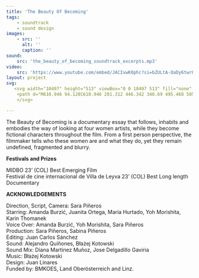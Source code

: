 ```yaml
---
title: 'The Beauty Of Becoming'
tags:
    - soundtrack
    - sound design
images:
    - src: ''
      alt: ''
      caption: ''
sound:
    src: 'the_beauty_of_becoming_soundtrack_excerpts.mp3'
video:
    src: 'https://www.youtube.com/embed/JACIvwK0phc?si=bZULtA-OaDy6twrQ'
layout: project
svg:
   <svg width="10497" height="513" viewBox="0 0 10497 513" fill="none" xmlns="http://www.w3.org/2000/svg">
    <path d="M610.946 94.128C610.946 201.312 446.342 348.69 495.468 505H385.732L325.122 286.166C295.136 367.83 275.358 450.132 296.412 505H186.038L68.646 78.178C59.076 42.45 38.66 32.88 0.38 32.88V26.5H404.872V32.88C366.592 32.88 353.832 42.45 363.402 78.178L385.094 156.014C415.08 102.422 471.862 20.12 538.852 20.12C584.788 20.12 610.946 50.744 610.946 94.128ZM265.788 447.58C270.892 397.816 297.05 327.636 318.104 260.646L267.702 78.178C258.132 43.726 238.992 32.88 202.626 32.88C166.898 32.88 154.776 43.726 164.346 78.178L265.788 447.58ZM497.382 73.074C453.998 73.074 413.166 133.046 390.198 175.792L465.482 447.58C473.138 364.002 543.318 219.814 543.318 135.598C543.318 86.472 525.454 73.074 497.382 73.074ZM767.889 168.774C885.281 168.774 952.909 257.456 952.909 339.758C952.909 438.01 884.643 511.38 763.423 511.38C664.533 511.38 575.851 421.422 575.851 338.482C575.851 299.564 606.475 284.252 628.167 284.252C663.257 284.252 686.863 328.274 737.903 328.274C766.613 328.274 767.251 308.496 746.835 300.202C717.487 287.442 640.289 268.94 640.289 230.022C640.289 200.036 695.157 168.774 767.889 168.774ZM763.423 505C827.223 505 853.381 426.526 853.381 339.758C853.381 256.18 829.137 174.516 769.165 174.516C734.713 174.516 707.917 205.14 707.917 236.402C707.917 263.198 728.971 283.614 761.509 295.736C809.997 314.238 821.481 346.776 779.373 346.776C767.251 346.776 751.301 344.224 730.885 337.844C720.039 334.016 709.193 330.188 699.623 330.188C685.587 330.188 675.379 339.758 675.379 375.486C675.379 425.25 705.365 505 763.423 505ZM1184.39 175.154C1277.54 175.154 1306.88 202.588 1306.88 243.42C1306.88 315.514 1146.11 345.5 1220.75 402.282L1218.84 407.386C1218.84 407.386 1146.11 386.97 1146.11 341.034C1146.11 284.252 1236.7 262.56 1236.7 208.33C1236.7 186.638 1222.67 180.896 1190.77 180.896C1119.31 180.896 1100.17 210.882 1100.17 255.542V453.322C1100.17 489.05 1115.48 498.62 1153.76 498.62V505H952.794V498.62C991.074 498.62 1007.02 489.05 1007.02 453.322V226.832C1007.02 191.104 991.074 180.896 952.794 180.896V175.154H1184.39ZM1300.45 26.5H1501.42V32.88C1463.14 32.88 1447.19 42.45 1447.19 78.178V453.322C1447.19 489.05 1463.14 498.62 1501.42 498.62V505H1300.45V498.62C1338.73 498.62 1354.05 489.05 1354.05 453.322V78.178C1354.05 42.45 1338.73 32.88 1300.45 32.88V26.5ZM1722 26.5H1922.97V32.88C1884.69 32.88 1868.74 42.45 1868.74 78.178V148.996C1868.74 263.198 1619.92 212.796 1619.92 383.142C1619.92 422.06 1634.59 443.114 1662.03 443.114C1704.13 443.114 1736.03 343.586 1781.97 281.062C1803.02 251.714 1834.29 227.47 1852.79 227.47C1862.36 227.47 1868.74 233.85 1868.74 249.8C1868.74 277.872 1868.74 386.97 1868.74 453.322C1868.74 489.05 1884.69 498.62 1922.97 498.62V505H1722V498.62C1760.28 498.62 1775.59 489.05 1775.59 453.322C1775.59 416.956 1775.59 372.934 1775.59 357.622C1775.59 343.586 1773.68 336.568 1767.93 336.568C1748.16 336.568 1720.72 512.018 1614.81 512.018C1577.17 512.018 1520.39 500.534 1520.39 420.146C1520.39 250.438 1775.59 297.012 1775.59 126.028V78.178C1775.59 42.45 1760.28 32.88 1722 32.88V26.5ZM2435.52 258.732C2367.25 300.202 2462.95 358.898 2462.95 412.49C2462.95 466.082 2395.32 511.38 2310.47 511.38C2166.28 511.38 2105.03 456.512 2105.03 406.748C2105.03 316.152 2251.13 299.564 2251.13 260.008C2251.13 211.52 2112.05 206.416 2112.05 130.494C2112.05 64.78 2198.18 20.12 2293.88 20.12C2389.58 20.12 2446.36 59.676 2446.36 90.938C2446.36 150.91 2303.45 121.562 2346.83 184.724L2342.37 186.638C2282.4 119.01 2344.28 112.63 2344.28 68.608C2344.28 46.278 2321.31 26.5 2292.6 26.5C2248.58 26.5 2214.13 57.762 2214.13 128.58C2214.13 279.148 2344.92 200.036 2344.92 243.42C2344.92 272.13 2208.39 276.596 2208.39 390.798C2208.39 458.426 2256.88 505 2320.04 505C2370.44 505 2383.2 475.014 2383.2 448.218C2383.2 406.11 2341.09 393.35 2341.09 344.862C2341.09 297.65 2432.96 255.542 2432.96 255.542L2435.52 258.732ZM2823.63 453.322C2823.63 489.05 2839.58 498.62 2877.86 498.62V505H2676.89V498.62C2714.53 498.62 2730.48 489.05 2730.48 453.322V390.798C2715.17 422.698 2662.85 511.38 2564.6 511.38C2524.41 511.38 2485.49 490.326 2485.49 452.684C2485.49 372.934 2637.33 368.468 2637.33 335.93C2637.33 310.41 2535.89 305.944 2535.89 249.8C2535.89 207.054 2609.26 172.602 2667.96 172.602C2810.87 172.602 2823.63 266.388 2823.63 308.496V453.322ZM2607.35 488.412C2632.23 488.412 2654.56 475.014 2673.7 457.15C2710.07 422.698 2730.48 374.848 2730.48 324.446V265.75C2730.48 224.28 2718.36 180.896 2671.79 180.896C2637.33 180.896 2613.09 203.226 2613.09 228.108C2613.09 275.958 2697.94 263.836 2697.94 305.306C2697.94 340.396 2578.64 379.314 2578.64 457.15C2578.64 476.29 2586.93 488.412 2607.35 488.412ZM3103.37 175.154C3196.52 175.154 3225.87 202.588 3225.87 243.42C3225.87 315.514 3065.09 345.5 3139.74 402.282L3137.82 407.386C3137.82 407.386 3065.09 386.97 3065.09 341.034C3065.09 284.252 3155.69 262.56 3155.69 208.33C3155.69 186.638 3141.65 180.896 3109.75 180.896C3038.3 180.896 3019.16 210.882 3019.16 255.542V453.322C3019.16 489.05 3034.47 498.62 3072.75 498.62V505H2871.78V498.62C2910.06 498.62 2926.01 489.05 2926.01 453.322V226.832C2926.01 191.104 2910.06 180.896 2871.78 180.896V175.154H3103.37ZM3424.24 498.62C3458.05 498.62 3470.81 472.462 3470.81 472.462L3475.91 476.29C3475.91 476.29 3459.96 511.38 3392.97 511.38C3322.16 511.38 3285.79 483.946 3285.79 413.128V226.832C3285.79 191.104 3257.08 180.896 3219.44 180.896V175.154C3269.2 175.154 3316.41 146.444 3316.41 48.192H3400.63C3400.63 97.318 3356.61 156.014 3274.94 175.154H3474V180.896H3378.94V421.422C3378.94 478.204 3394.25 498.62 3424.24 498.62ZM3890.36 498.62V505H3816.99C3753.19 505 3713.63 471.186 3713.63 407.386C3713.63 340.396 3771.69 287.442 3771.69 242.144C3771.69 225.556 3762.76 216.624 3748.09 216.624C3667.06 216.624 3616.02 422.06 3616.02 422.06V453.322C3616.02 489.05 3631.97 498.62 3670.25 498.62V505H3469.28V498.62C3507.56 498.62 3522.87 489.05 3522.87 453.322V78.178C3522.87 42.45 3507.56 32.88 3469.28 32.88V26.5H3670.25V32.88C3631.97 32.88 3616.02 42.45 3616.02 78.178V395.902C3631.97 334.016 3683.01 175.154 3788.28 175.154C3830.39 175.154 3871.22 196.208 3871.22 245.972C3871.22 297.012 3806.14 349.328 3806.14 412.49C3806.14 464.806 3840.6 498.62 3890.36 498.62ZM4410.75 258.732C4343.13 300.202 4438.83 358.898 4438.83 412.49C4438.83 466.082 4376.94 505 4292.72 505C4131.95 505 4072.61 387.608 4072.61 265.75C4072.61 143.892 4149.81 26.5 4288.26 26.5C4383.96 26.5 4432.45 73.074 4432.45 117.734C4432.45 202.588 4258.27 161.118 4301.02 249.8L4295.91 251.714C4235.94 156.652 4330.37 148.358 4330.37 85.834C4330.37 53.934 4308.04 32.88 4278.69 32.88C4218.72 32.88 4174.69 139.426 4174.69 265.75C4174.69 392.712 4210.42 498.62 4294.64 498.62C4345.04 498.62 4365.46 475.014 4365.46 448.218C4365.46 406.11 4323.35 393.35 4323.35 344.862C4323.35 297.65 4408.84 255.542 4408.84 255.542L4410.75 258.732ZM4653.21 168.774C4770.6 168.774 4838.23 257.456 4838.23 339.758C4838.23 438.01 4769.96 511.38 4648.74 511.38C4549.85 511.38 4461.17 421.422 4461.17 338.482C4461.17 299.564 4491.8 284.252 4513.49 284.252C4548.58 284.252 4572.18 328.274 4623.22 328.274C4651.93 328.274 4652.57 308.496 4632.16 300.202C4602.81 287.442 4525.61 268.94 4525.61 230.022C4525.61 200.036 4580.48 168.774 4653.21 168.774ZM4648.74 505C4712.54 505 4738.7 426.526 4738.7 339.758C4738.7 256.18 4714.46 174.516 4654.49 174.516C4620.03 174.516 4593.24 205.14 4593.24 236.402C4593.24 263.198 4614.29 283.614 4646.83 295.736C4695.32 314.238 4706.8 346.776 4664.69 346.776C4652.57 346.776 4636.62 344.224 4616.21 337.844C4605.36 334.016 4594.51 330.188 4584.94 330.188C4570.91 330.188 4560.7 339.758 4560.7 375.486C4560.7 425.25 4590.69 505 4648.74 505ZM5071.5 26.5H5272.47V32.88C5234.19 32.88 5218.24 42.45 5218.24 78.178V148.996C5218.24 263.198 4969.42 212.796 4969.42 383.142C4969.42 422.06 4984.09 443.114 5011.53 443.114C5053.63 443.114 5085.53 343.586 5131.47 281.062C5152.52 251.714 5183.79 227.47 5202.29 227.47C5211.86 227.47 5218.24 233.85 5218.24 249.8C5218.24 277.872 5218.24 386.97 5218.24 453.322C5218.24 489.05 5234.19 498.62 5272.47 498.62V505H5071.5V498.62C5109.78 498.62 5125.09 489.05 5125.09 453.322C5125.09 416.956 5125.09 372.934 5125.09 357.622C5125.09 343.586 5123.18 336.568 5117.43 336.568C5097.66 336.568 5070.22 512.018 4964.31 512.018C4926.67 512.018 4869.89 500.534 4869.89 420.146C4869.89 250.438 5125.09 297.012 5125.09 126.028V78.178C5125.09 42.45 5109.78 32.88 5071.5 32.88V26.5ZM5624.24 262.56C5624.24 346.776 5347.35 370.382 5408.6 455.874C5426.46 480.756 5452.62 493.516 5485.16 493.516C5577.03 493.516 5606.38 388.884 5606.38 388.884L5613.39 392.074C5613.39 392.074 5585.96 511.38 5464.1 511.38C5355 511.38 5285.46 443.752 5285.46 339.758C5285.46 239.592 5367.13 168.774 5483.88 168.774C5577.03 168.774 5624.24 221.728 5624.24 262.56ZM5386.27 406.11C5418.8 365.278 5541.3 342.948 5541.3 238.954C5541.3 205.778 5527.9 174.516 5488.98 174.516C5431.56 174.516 5378.61 229.384 5378.61 339.758C5378.61 364.64 5381.16 386.97 5386.27 406.11ZM5994.32 262.56C5994.32 326.36 5814.4 345.5 5889.05 402.282L5887.13 407.386C5887.13 407.386 5827.8 386.97 5827.8 341.034C5827.8 284.252 5924.14 281.7 5924.14 227.47C5924.14 201.312 5897.98 174.516 5859.7 174.516C5801.64 174.516 5749.32 229.384 5749.32 339.758C5749.32 437.372 5787.6 493.516 5855.87 493.516C5947.1 493.516 5976.45 388.884 5976.45 388.884L5983.47 392.074C5983.47 392.074 5956.04 511.38 5834.18 511.38C5725.08 511.38 5656.18 443.752 5656.18 339.758C5656.18 239.592 5737.2 168.774 5853.96 168.774C5947.1 168.774 5994.32 221.728 5994.32 262.56ZM6504.59 453.322C6504.59 489.05 6520.54 498.62 6558.82 498.62V505H6357.85V498.62C6395.49 498.62 6411.44 489.05 6411.44 453.322V390.798C6396.13 422.698 6343.81 511.38 6245.56 511.38C6205.37 511.38 6166.45 490.326 6166.45 452.684C6166.45 372.934 6318.29 368.468 6318.29 335.93C6318.29 310.41 6216.85 305.944 6216.85 249.8C6216.85 207.054 6290.22 172.602 6348.92 172.602C6491.83 172.602 6504.59 266.388 6504.59 308.496V453.322ZM6288.31 488.412C6313.19 488.412 6335.52 475.014 6354.66 457.15C6391.03 422.698 6411.44 374.848 6411.44 324.446V265.75C6411.44 224.28 6399.32 180.896 6352.75 180.896C6318.29 180.896 6294.05 203.226 6294.05 228.108C6294.05 275.958 6378.9 263.836 6378.9 305.306C6378.9 340.396 6259.6 379.314 6259.6 457.15C6259.6 476.29 6267.89 488.412 6288.31 488.412ZM6883.37 412.49C6883.37 464.806 6918.46 498.62 6967.59 498.62V505H6894.22C6831.06 505 6791.5 471.186 6791.5 407.386C6791.5 340.396 6849.56 287.442 6849.56 242.144C6849.56 222.366 6839.99 210.244 6825.95 210.244C6749.39 210.244 6693.89 422.06 6693.89 422.06V453.322C6693.89 489.05 6709.2 498.62 6747.48 498.62V505H6546.51V498.62C6584.79 498.62 6600.74 489.05 6600.74 453.322V226.832C6600.74 191.104 6584.79 180.896 6546.51 180.896V175.154H6747.48V180.896C6709.2 180.896 6693.89 191.104 6693.89 226.832V398.454C6710.48 337.844 6766.62 168.774 6865.51 168.774C6922.93 168.774 6949.09 197.484 6949.09 239.592C6949.09 290.632 6883.37 349.328 6883.37 412.49ZM7175.53 26.5H7376.5V32.88C7338.22 32.88 7322.27 42.45 7322.27 78.178V148.996C7322.27 263.198 7073.45 212.796 7073.45 383.142C7073.45 422.06 7088.12 443.114 7115.56 443.114C7157.66 443.114 7189.56 343.586 7235.5 281.062C7256.55 251.714 7287.82 227.47 7306.32 227.47C7315.89 227.47 7322.27 233.85 7322.27 249.8C7322.27 277.872 7322.27 386.97 7322.27 453.322C7322.27 489.05 7338.22 498.62 7376.5 498.62V505H7175.53V498.62C7213.81 498.62 7229.12 489.05 7229.12 453.322C7229.12 416.956 7229.12 372.934 7229.12 357.622C7229.12 343.586 7227.21 336.568 7221.46 336.568C7201.69 336.568 7174.25 512.018 7068.34 512.018C7030.7 512.018 6973.92 500.534 6973.92 420.146C6973.92 250.438 7229.12 297.012 7229.12 126.028V78.178C7229.12 42.45 7213.81 32.88 7175.53 32.88V26.5ZM7626.83 78.178C7616.62 42.45 7596.84 32.88 7558.56 32.88V26.5H7764V32.88C7725.72 32.88 7712.32 42.45 7722.53 78.178L7748.05 170.05C7763.36 131.77 7813.12 20.12 7905.63 20.12C7950.93 20.12 7982.19 50.744 7982.19 94.128C7982.19 198.122 7806.74 326.998 7854.59 505H7744.22L7626.83 78.178ZM7856.51 73.074C7800.36 73.074 7762.08 154.738 7750.6 180.258L7823.97 447.58C7831.63 364.002 7915.2 219.814 7915.2 135.598C7915.2 86.472 7890.32 73.074 7856.51 73.074ZM8085.93 120.286C8052.75 120.286 8025.96 93.49 8025.96 60.952C8025.96 27.776 8052.75 0.979986 8085.93 0.979986C8118.47 0.979986 8145.26 27.776 8145.26 60.952C8145.26 93.49 8118.47 120.286 8085.93 120.286ZM8132.5 453.322C8132.5 489.05 8147.81 498.62 8186.09 498.62V505H7985.12V498.62C8023.4 498.62 8039.35 489.05 8039.35 453.322V226.832C8039.35 191.104 8023.4 180.896 7985.12 180.896V175.154H8132.5V453.322ZM8348.1 175.154C8445.07 175.154 8491.01 173.878 8506.96 233.85C8522.91 293.822 8446.35 511.38 8311.73 511.38C8129.9 511.38 8304.71 205.778 8173.28 180.896V175.154H8251.76C8402.96 175.154 8275.36 482.67 8350.65 482.67C8482.71 482.67 8514.61 180.896 8349.37 180.896L8348.1 175.154ZM8853.48 453.322C8853.48 489.05 8869.43 498.62 8907.71 498.62V505H8706.74V498.62C8744.38 498.62 8760.33 489.05 8760.33 453.322V390.798C8745.02 422.698 8692.7 511.38 8594.45 511.38C8554.26 511.38 8515.34 490.326 8515.34 452.684C8515.34 372.934 8667.18 368.468 8667.18 335.93C8667.18 310.41 8565.74 305.944 8565.74 249.8C8565.74 207.054 8639.11 172.602 8697.81 172.602C8840.72 172.602 8853.48 266.388 8853.48 308.496V453.322ZM8637.2 488.412C8662.08 488.412 8684.41 475.014 8703.55 457.15C8739.91 422.698 8760.33 374.848 8760.33 324.446V265.75C8760.33 224.28 8748.21 180.896 8701.63 180.896C8667.18 180.896 8642.94 203.226 8642.94 228.108C8642.94 275.958 8727.79 263.836 8727.79 305.306C8727.79 340.396 8608.49 379.314 8608.49 457.15C8608.49 476.29 8616.78 488.412 8637.2 488.412ZM9133.22 175.154C9226.37 175.154 9255.72 202.588 9255.72 243.42C9255.72 315.514 9094.94 345.5 9169.59 402.282L9167.67 407.386C9167.67 407.386 9094.94 386.97 9094.94 341.034C9094.94 284.252 9185.54 262.56 9185.54 208.33C9185.54 186.638 9171.5 180.896 9139.6 180.896C9068.14 180.896 9049 210.882 9049 255.542V453.322C9049 489.05 9064.32 498.62 9102.6 498.62V505H8901.63V498.62C8939.91 498.62 8955.86 489.05 8955.86 453.322V226.832C8955.86 191.104 8939.91 180.896 8901.63 180.896V175.154H9133.22ZM9369.41 120.286C9336.23 120.286 9309.43 93.49 9309.43 60.952C9309.43 27.776 9336.23 0.979986 9369.41 0.979986C9401.94 0.979986 9428.74 27.776 9428.74 60.952C9428.74 93.49 9401.94 120.286 9369.41 120.286ZM9415.98 453.322C9415.98 489.05 9431.29 498.62 9469.57 498.62V505H9268.6V498.62C9306.88 498.62 9322.83 489.05 9322.83 453.322V226.832C9322.83 191.104 9306.88 180.896 9268.6 180.896V175.154H9415.98V453.322ZM9884.07 180.896C9845.79 180.896 9829.84 191.104 9829.84 226.832V453.322C9829.84 489.05 9845.79 498.62 9884.07 498.62V505H9683.1V498.62C9720.74 498.62 9736.69 489.05 9736.69 453.322V281.7C9720.11 342.31 9663.32 511.38 9565.07 511.38C9507.65 511.38 9481.49 482.67 9481.49 440.562C9481.49 388.884 9547.21 330.826 9547.21 267.664C9547.21 215.348 9512.12 180.896 9462.99 180.896V175.154H9558.69C9603.35 175.154 9639.08 210.882 9639.08 255.542C9639.08 323.808 9581.02 392.074 9581.02 437.372C9581.02 457.788 9590.59 469.91 9604.63 469.91C9681.19 469.91 9736.69 258.094 9736.69 258.094V226.832C9736.69 191.104 9720.74 180.896 9683.1 180.896V175.154H9884.07V180.896ZM10442.6 453.322C10442.6 489.05 10458.5 498.62 10496.8 498.62V505H10295.8V498.62C10334.1 498.62 10349.4 489.05 10349.4 453.322V295.736C10349.4 233.85 10337.9 210.244 10323.9 210.244C10279.9 210.244 10246.1 411.852 10236.5 474.376C10242.2 492.878 10258.8 498.62 10287.5 498.62V505H10086.6V498.62C10124.8 498.62 10140.8 489.05 10140.8 453.322V295.736C10140.8 233.85 10129.3 210.244 10114.6 210.244C10071.3 210.244 10036.8 411.214 10027.2 474.376C10033.6 492.878 10049.6 498.62 10078.9 498.62V505H9877.94V498.62C9916.22 498.62 9931.53 489.05 9931.53 453.322V226.832C9931.53 191.104 9916.22 180.896 9877.94 180.896V175.154H10078.9V180.896C10040.6 180.896 10024.7 191.104 10024.7 226.832V441.2C10036.8 351.242 10071.9 168.774 10153.6 168.774C10195.7 168.774 10233.9 205.14 10233.9 303.392V441.2C10246.1 351.242 10280.5 168.774 10362.2 168.774C10404.3 168.774 10442.6 205.14 10442.6 303.392V453.322Z" />
    </svg>

---
```


The Beauty of Becoming is a documentary essay that follows, inhabits and embodies the way of looking at four women artists, while they become fictional characters throughout the film. From a first person perspective, the filmmaker tells who these women are and what they do, yet they remain undefined, fragmented and blurry.

<div class="project-extras" markdown="1">

**Festivals and Prizes**

MIDBO 23’ (COL) Best Emerging Film<br/>
Festival de cine internacional de Villa de Leyva 23’ (COL) Best Long length Documentary

**ACKNOWLEDGEMENTS**

Direction, Script, Camera: Sara Piñeros<br/>
Starring: Amanda Burzić, Juanita Ortega, Maria Hurtado, Yoh Morishita, Karin Thomanek<br/>
Voice Over: Amanda Burzić, Yoh Morishita, Sara Piñeros<br/>
Production: Sara Piñeros, Sabina Piñeros<br/>
Editing: Juan Carlos Sánchez<br/>
Sound: Alejandro Quiñones, Błażej Kotowski<br/>
Sound Mix: Diana Martinez Muñoz, Jose Delgadillo Gaviria<br/>
Music: Błażej Kotowski<br/>
Design: Juan Linares<br/>
Funded by: BMKOES, Land Oberösterreich and Linz.<br/>
</div>
